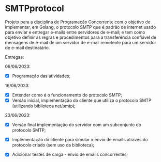 # SMTPprotocol
Projeto para a disciplina de Programação Concorrente com o objetivo de implementar, em Golang, o protocolo SMTP que é padrão de internet usado para enviar e entregar e-mails entre servidores de e-mail; e tem como objetivo definir as regras e procedimentos para a transferência confiável de mensagens de e-mail de um servidor de e-mail remetente para um servidor de e-mail destinatário.


Entregas:

09/06/2023:

- [x] Programação das atividades;

16/06/2023: 

- [x] Entender como é o funcionamento do protocolo SMTP;
- [x] Versão inicial, implementação do cliente que utiliza o protocolo SMTP (utilizando biblioteca net/smtp);

23/06/2023: 

- [x] Versão final implementação do servidor com um subconjunto do protocolo SMTP;
- [x] Implementação do cliente para simular o envio de emails através do protocolo criado (sem uso da biblioteca);
- [x] Adicionar testes de carga - envio de emails concorrentes;

